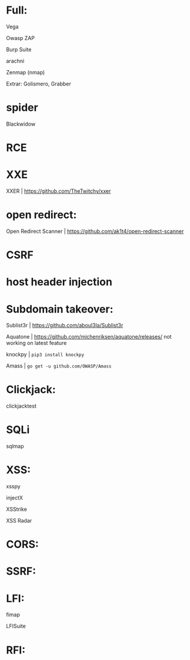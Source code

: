 # Full:

Vega

Owasp ZAP

Burp Suite

arachni

Zenmap (nmap)

Extrar: Golismero, Grabber

# spider

Blackwidow

# RCE

# XXE

XXER | https://github.com/TheTwitchy/xxer

# open redirect:

Open Redirect Scanner | https://github.com/ak1t4/open-redirect-scanner

# CSRF

# host header injection

# Subdomain takeover:

Sublist3r | https://github.com/aboul3la/Sublist3r

Aquatone | https://github.com/michenriksen/aquatone/releases/  not working on latest feature

knockpy | `pip3 install knockpy`

Amass | `go get -u github.com/OWASP/Amass`

# Clickjack:

clickjacktest

# SQLi

sqlmap

# XSS:

xsspy

injectX

XSStrike

XSS Radar

# CORS:

# SSRF:

# LFI:

fimap

LFISuite

# RFI:

